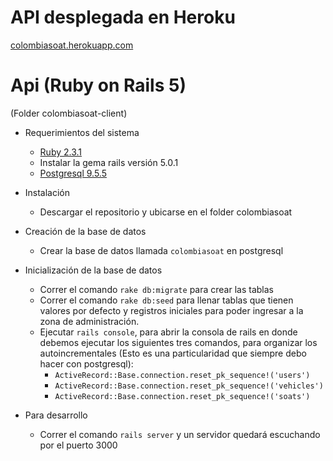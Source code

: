 # API desplegada en Heroku
[colombiasoat.herokuapp.com](http://colombiasoat.herokuapp.com)

# Api (Ruby on Rails 5)
(Folder colombiasoat-client)

* Requerimientos del sistema
    * [Ruby 2.3.1](https://www.ruby-lang.org/en/)
    * Instalar la gema rails versión 5.0.1
    * [Postgresql 9.5.5](https://www.postgresql.org/)

* Instalación
    * Descargar el repositorio y ubicarse en el folder colombiasoat

* Creación de la base de datos
    * Crear la base de datos llamada `colombiasoat` en postgresql

* Inicialización de la base de datos
    * Correr el comando `rake db:migrate` para crear las tablas 
    * Correr el comando `rake db:seed` para llenar tablas que tienen valores por defecto y registros iniciales para poder ingresar a la zona de administración.
    * Ejecutar `rails console`, para abrir la consola de rails en donde debemos ejecutar los siguientes tres comandos, para organizar los autoincrementales (Esto es una particularidad que siempre debo hacer con postgresql):
       * `ActiveRecord::Base.connection.reset_pk_sequence!('users')`
       * `ActiveRecord::Base.connection.reset_pk_sequence!('vehicles')`
       * `ActiveRecord::Base.connection.reset_pk_sequence!('soats')`

* Para desarrollo
    * Correr el comando `rails server` y un servidor quedará escuchando por el puerto 3000
